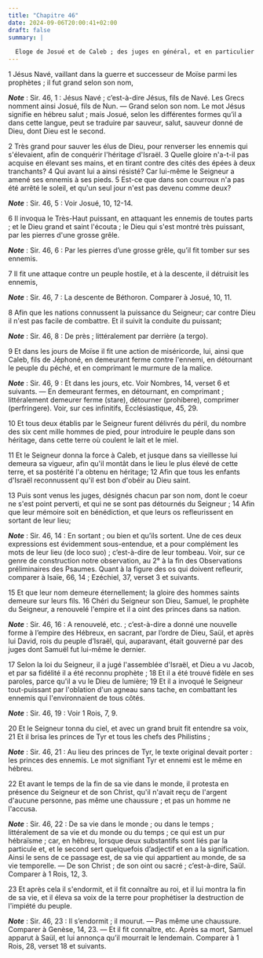 ```yaml
---
title: "Chapitre 46"
date: 2024-09-06T20:00:41+02:00
draft: false
summary: |
  
  Eloge de Josué et de Caleb ; des juges en général, et en particulier de Samuel.
---
```



1 Jésus Navé, vaillant dans la guerre et successeur de Moïse parmi les prophètes ; il fut grand selon son nom,

***Note*** :  Sir. 46, 1 : Jésus Navé ; c’est-à-dire Jésus, fils de Navé. Les Grecs nomment ainsi Josué, fils de Nun. ― Grand selon son nom. Le mot Jésus signifie en hébreu salut ; mais Josué, selon les différentes formes qu’il a dans cette langue, peut se traduire par sauveur, salut, sauveur donné de Dieu, dont Dieu est le second.

2 Très grand pour sauver les élus de Dieu, pour renverser les ennemis qui s'élevaient, afin de conquérir l'héritage d'Israël. 3 Quelle gloire n'a-t-il pas acquise en élevant ses mains, et en tirant contre des cités des épées à deux tranchants? 4 Qui avant lui a ainsi résisté? Car lui-même le Seigneur a amené ses ennemis à ses pieds. 5 Est-ce que dans son courroux n'a pas été arrêté le soleil, et qu'un seul jour n'est pas devenu comme deux?

***Note*** :  Sir. 46, 5 : Voir Josué, 10, 12-14.

6 Il invoqua le Très-Haut puissant, en attaquant les ennemis de toutes parts ; et le Dieu grand et saint l'écouta ; le Dieu qui s'est montré très puissant, par les pierres d'une grosse grêle.

***Note*** :  Sir. 46, 6 : Par les pierres d’une grosse grêle, qu’il fit tomber sur ses ennemis.

7 Il fit une attaque contre un peuple hostile, et à la descente, il détruisit les ennemis,

***Note*** :  Sir. 46, 7 : La descente de Béthoron. Comparer à Josué, 10, 11.

8 Afin que les nations connussent la puissance du Seigneur; car contre Dieu il n'est pas facile de combattre. Et il suivit la conduite du puissant;

***Note*** :  Sir. 46, 8 : De près ; littéralement par derrière (a tergo).

9 Et dans les jours de Moïse il fit une action de miséricorde, lui, ainsi que Caleb, fils de Jéphoné, en demeurant ferme contre l'ennemi, en détournant le peuple du péché, et en comprimant le murmure de la malice.

***Note*** :  Sir. 46, 9 : Et dans les jours, etc. Voir Nombres, 14, verset 6 et suivants. ― En demeurant fermes, en détournant, en comprimant ; littéralement demeurer ferme (stare), détourner (prohibere), comprimer (perfringere). Voir, sur ces infinitifs, Ecclésiastique, 45, 29.

10 Et tous deux établis par le Seigneur furent délivrés du péril, du nombre des six cent mille hommes de pied, pour introduire le peuple dans son héritage, dans cette terre où coulent le lait et le miel.


11 Et le Seigneur donna la force à Caleb, et jusque dans sa vieillesse lui demeura sa vigueur, afin qu'il montât dans le lieu le plus élevé de cette terre, et sa postérité l'a obtenu en héritage; 12 Afin que tous les enfants d'Israël reconnussent qu'il est bon d'obéir au Dieu saint.


13 Puis sont venus les juges, désignés chacun par son nom, dont le coeur ne s'est point perverti, et qui ne se sont pas détournés du Seigneur ; 14 Afin que leur mémoire soit en bénédiction, et que leurs os refleurissent en sortant de leur lieu;

***Note*** :  Sir. 46, 14 : En sortant ; ou bien et qu’ils sortent. Une de ces deux expressions est évidemment sous-entendue, et a pour complément les mots de leur lieu (de loco suo) ; c’est-à-dire de leur tombeau. Voir, sur ce genre de construction notre observation, au 2° à la fin des Observations préliminaires des Psaumes. Quant à la figure des os qui doivent refleurir, comparer à Isaïe, 66, 14 ; Ezéchiel, 37, verset 3 et suivants.

15 Et que leur nom demeure éternellement; la gloire des hommes saints demeure sur leurs fils. 16 Chéri du Seigneur son Dieu, Samuel, le prophète du Seigneur, a renouvelé l'empire et il a oint des princes dans sa nation.

***Note*** :  Sir. 46, 16 : A renouvelé, etc. ; c’est-à-dire a donné une nouvelle forme à l’empire des Hébreux, en sacrant, par l’ordre de Dieu, Saül, et après lui David, rois du peuple d’Israël, qui, auparavant, était gouverné par des juges dont Samuël fut lui-même le dernier.

17 Selon la loi du Seigneur, il a jugé l'assemblée d'Israël, et Dieu a vu Jacob, et par sa fidélité il a été reconnu prophète ; 18 Et il a été trouvé fidèle en ses paroles, parce qu'il a vu le Dieu de lumière; 19 Et il a invoqué le Seigneur tout-puissant par l'oblation d'un agneau sans tache, en combattant les ennemis qui l'environnaient de tous côtés.

***Note*** :  Sir. 46, 19 : Voir 1 Rois, 7, 9.

20 Et le Seigneur tonna du ciel, et avec un grand bruit fit entendre sa voix, 21 Et il brisa les princes de Tyr et tous les chefs des Philistins ;

***Note*** :  Sir. 46, 21 : Au lieu des princes de Tyr, le texte original devait porter : les princes des ennemis. Le mot signifiant Tyr et ennemi est le même en hébreu.

22 Et avant le temps de la fin de sa vie dans le monde, il protesta en présence du Seigneur et de son Christ, qu'il n'avait reçu de l'argent d'aucune personne, pas même une chaussure ; et pas un homme ne l'accusa.

***Note*** :  Sir. 46, 22 : De sa vie dans le monde ; ou dans le temps ; littéralement de sa vie et du monde ou du temps ; ce qui est un pur hébraïsme ; car, en hébreu, lorsque deux substantifs sont liés par la particule et, et le second sert quelquefois d’adjectif et en a la signification. Ainsi le sens de ce passage est, de sa vie qui appartient au monde, de sa vie temporelle. ― De son Christ ; de son oint ou sacré ; c’est-à-dire, Saül. Comparer à 1 Rois, 12, 3.

23 Et après cela il s'endormit, et il fit connaître au roi, et il lui montra la fin de sa vie, et il éleva sa voix de la terre pour prophétiser la destruction de l'impiété du peuple.

***Note*** :  Sir. 46, 23 : Il s’endormit ; il mourut. ― Pas même une chaussure. Comparer à Genèse, 14, 23. ― Et il fit connaître, etc. Après sa mort, Samuel apparut à Saül, et lui annonça qu’il mourrait le lendemain. Comparer à 1 Rois, 28, verset 18 et suivants.

